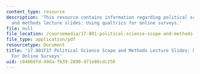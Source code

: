 ```yaml
---
content_type: resource
description: 'This resource contains information regarding political science scope
  and methods lecture slides: Using qualtrics for online surveys.'
file: null
file_location: /coursemedia/17-801-political-science-scope-and-methods-fall-2017/c0406dfd49dafb392890471e86cdc256_MIT17_801F17_Week7.pdf
file_type: application/pdf
resourcetype: Document
title: '17.801F17 Political Science Scope and Methods Lecture Slides: Using Qualtrics
  For Online Surveys'
uid: c0406dfd-49da-fb39-2890-471e86cdc256
---
```

